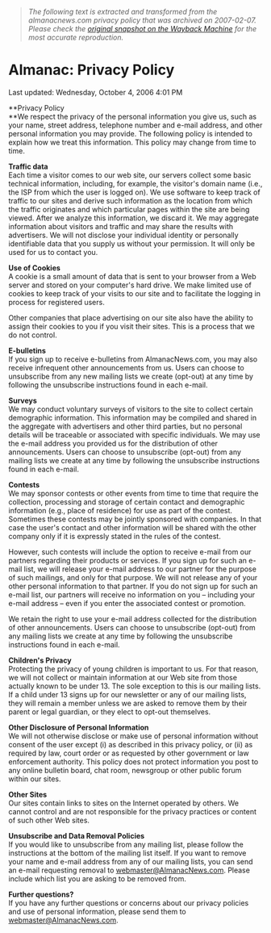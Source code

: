 > *The following text is extracted and transformed from the almanacnews.com privacy policy that was archived on 2007-02-07. Please check the [original snapshot on the Wayback Machine](https://web.archive.org/web/20070207053419id_/http%3A//www.almanacnews.com/privacy.php) for the most accurate reproduction.*

# Almanac: Privacy Policy

Last updated:  Wednesday, October 4, 2006 4:01 PM

**Privacy Policy   
**We respect the privacy of the personal information you give us, such as your name, street address, telephone number and e-mail address, and other personal information you may provide. The following policy is intended to explain how we treat this information. This policy may change from time to time. 

**Traffic data**   
Each time a visitor comes to our web site, our servers collect some basic technical information, including, for example, the visitor's domain name (i.e., the ISP from which the user is logged on). We use software to keep track of traffic to our sites and derive such information as the location from which the traffic originates and which particular pages within the site are being viewed. After we analyze this information, we discard it. We may aggregate information about visitors and traffic and may share the results with advertisers. We will not disclose your individual identity or personally identifiable data that you supply us without your permission. It will only be used for us to contact you. 

**Use of Cookies**  
A cookie is a small amount of data that is sent to your browser from a Web server and stored on your computer's hard drive. We make limited use of cookies to keep track of your visits to our site and to facilitate the logging in process for registered users. 

Other companies that place advertising on our site also have the ability to assign their cookies to you if you visit their sites. This is a process that we do not control.

**E-bulletins**  
If you sign up to receive e-bulletins from AlmanacNews.com, you may also receive infrequent other announcements from us. Users can choose to unsubscribe from any new mailing lists we create (opt-out) at any time by following the unsubscribe instructions found in each e-mail. 

**Surveys**   
We may conduct voluntary surveys of visitors to the site to collect certain demographic information. This information may be compiled and shared in the aggregate with advertisers and other third parties, but no personal details will be traceable or associated with specific individuals. We may use the e-mail address you provided us for the distribution of other announcements. Users can choose to unsubscribe (opt-out) from any mailing lists we create at any time by following the unsubscribe instructions found in each e-mail. 

**Contests**  
We may sponsor contests or other events from time to time that require the collection, processing and storage of certain contact and demographic information (e.g., place of residence) for use as part of the contest. Sometimes these contests may be jointly sponsored with companies. In that case the user's contact and other information will be shared with the other company only if it is expressly stated in the rules of the contest. 

However, such contests will include the option to receive e-mail from our partners regarding their products or services. If you sign up for such an e-mail list, we will release your e-mail address to our partner for the purpose of such mailings, and only for that purpose. We will not release any of your other personal information to that partner. If you do not sign up for such an e-mail list, our partners will receive no information on you – including your e-mail address – even if you enter the associated contest or promotion.

We retain the right to use your e-mail address collected for the distribution of other announcements. Users can choose to unsubscribe (opt-out) from any mailing lists we create at any time by following the unsubscribe instructions found in each e-mail. 

**Children's Privacy**  
Protecting the privacy of young children is important to us. For that reason, we will not collect or maintain information at our Web site from those actually known to be under 13. The sole exception to this is our mailing lists. If a child under 13 signs up for our newsletter or any of our mailing lists, they will remain a member unless we are asked to remove them by their parent or legal guardian, or they elect to opt-out themselves. 

**Other Disclosure of Personal Information**  
We will not otherwise disclose or make use of personal information without consent of the user except (i) as described in this privacy policy, or (ii) as required by law, court order or as requested by other government or law enforcement authority. This policy does not protect information you post to any online bulletin board, chat room, newsgroup or other public forum within our sites. 

**Other Sites**   
Our sites contain links to sites on the Internet operated by others. We cannot control and are not responsible for the privacy practices or content of such other Web sites. 

**Unsubscribe and Data Removal Policies**  
If you would like to unsubscribe from any mailing list, please follow the instructions at the bottom of the mailing list itself. If you want to remove your name and e-mail address from any of our mailing lists, you can send an e-mail requesting removal to [ webmaster@AlmanacNews.com](mailto:webmaster@AlmanacNews.com). Please include which list you are asking to be removed from.

**Further questions?**  
If you have any further questions or concerns about our privacy policies and use of personal information, please send them to [ webmaster@AlmanacNews.com](mailto:webmaster@AlmanacNews.com).
